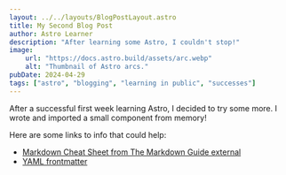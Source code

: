 ```yaml
---
layout: ../../layouts/BlogPostLayout.astro
title: My Second Blog Post
author: Astro Learner
description: "After learning some Astro, I couldn't stop!"
image:
    url: "https://docs.astro.build/assets/arc.webp"
    alt: "Thumbnail of Astro arcs."
pubDate: 2024-04-29
tags: ["astro", "blogging", "learning in public", "successes"]
---
```

After a successful first week learning Astro, I decided to try some more. I wrote and imported a small component from memory!

Here are some links to info that could help:

* [Markdown Cheat Sheet from The Markdown Guide external](https://www.markdownguide.org/cheat-sheet/)
* [YAML frontmatter](https://assemble.io/docs/YAML-front-matter.html)
